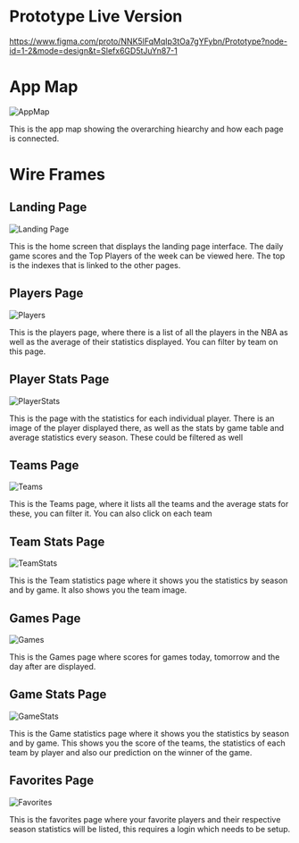 # Prototype Live Version
https://www.figma.com/proto/NNK5lFqMqIp3tOa7gYFybn/Prototype?node-id=1-2&mode=design&t=Slefx6GD5tJuYn87-1

# App Map
![AppMap](./ux-design/AppMap.png)

This is the app map showing the overarching hiearchy and how each page is connected.

# Wire Frames

## Landing Page
![Landing Page](./ux-design/LandingPage.png)

This is the home screen that displays the landing page interface. The daily game scores and the Top Players of the week can be viewed here. The top is the indexes that is linked to the other pages.

## Players Page
![Players](./ux-design/Players.png)

This is the players page, where there is a list of all the players in the NBA as well as the average of their statistics displayed. You can filter by team on this page.

## Player Stats Page
![PlayerStats](./ux-design/PlayerStats.png)

This is the page with the statistics for each individual player. There is an image of the player displayed there, as well as the stats by game table and average statistics every season. These could be filtered as well

## Teams Page
![Teams](./ux-design/Teams.png)

This is the Teams page, where it lists all the teams and the average stats for these, you can filter it. You can also click on each team

## Team Stats Page
![TeamStats](./ux-design/TeamStats.png)

This is the Team statistics page where it shows you the statistics by season and by game. It also shows you the team image.

## Games Page
![Games](./ux-design/Games.png)

This is the Games page where scores for games today, tomorrow and the day after are displayed. 

## Game Stats Page
![GameStats](./ux-design/GameStats.png)

This is the Game statistics page where it shows you the statistics by season and by game. This shows you the score of the teams, the statistics of each team by player and also our prediction on the winner of the game.

## Favorites Page
![Favorites](./ux-design/Favorites.png)

This is the favorites page where your favorite players and their respective season statistics will be listed, this requires a login which needs to be setup.
